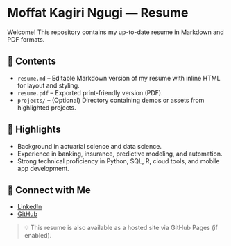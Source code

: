 # Moffat Kagiri Ngugi — Resume

Welcome! This repository contains my up-to-date resume in Markdown and PDF formats.

## 📌 Contents

- `resume.md` – Editable Markdown version of my resume with inline HTML for layout and styling.
- `resume.pdf` – Exported print-friendly version (PDF).
- `projects/` – (Optional) Directory containing demos or assets from highlighted projects.

## 🚀 Highlights

- Background in actuarial science and data science.
- Experience in banking, insurance, predictive modeling, and automation.
- Strong technical proficiency in Python, SQL, R, cloud tools, and mobile app development.

## 🔗 Connect with Me

- [LinkedIn](https://linkedin.com/in/moffatkagiri/)
- [GitHub](https://github.com/moffat-kagiri)

> 💡 This resume is also available as a hosted site via GitHub Pages (if enabled).
